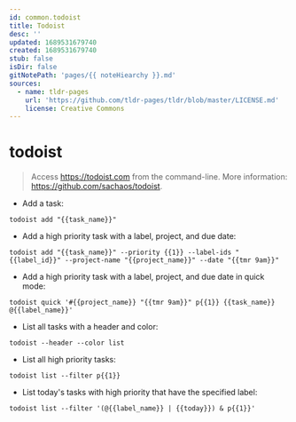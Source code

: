 ```yaml
---
id: common.todoist
title: Todoist
desc: ''
updated: 1689531679740
created: 1689531679740
stub: false
isDir: false
gitNotePath: 'pages/{{ noteHiearchy }}.md'
sources:
  - name: tldr-pages
    url: 'https://github.com/tldr-pages/tldr/blob/master/LICENSE.md'
    license: Creative Commons
---
```

# todoist

> Access <https://todoist.com> from the command-line.
> More information: <https://github.com/sachaos/todoist>.

- Add a task:

`todoist add "{{task_name}}"`

- Add a high priority task with a label, project, and due date:

`todoist add "{{task_name}}" --priority {{1}} --label-ids "{{label_id}}" --project-name "{{project_name}}" --date "{{tmr 9am}}"`

- Add a high priority task with a label, project, and due date in quick mode:

`todoist quick '#{{project_name}} "{{tmr 9am}}" p{{1}} {{task_name}} @{{label_name}}'`

- List all tasks with a header and color:

`todoist --header --color list`

- List all high priority tasks:

`todoist list --filter p{{1}}`

- List today's tasks with high priority that have the specified label:

`todoist list --filter '(@{{label_name}} | {{today}}) & p{{1}}'`

